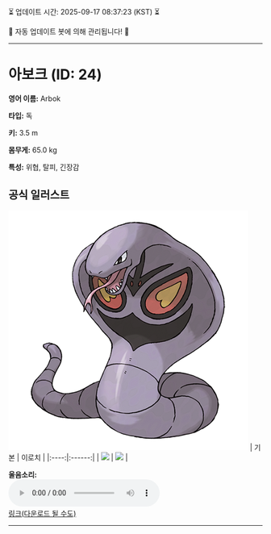 
⏳ 업데이트 시간: 2025-09-17 08:37:23 (KST) ⏳

🤖 자동 업데이트 봇에 의해 관리됩니다! 🤖

---

# 아보크 (ID: 24)
**영어 이름:** Arbok

**타입:** 독

**키:** 3.5 m

**몸무게:** 65.0 kg

**특성:** 위협, 탈피, 긴장감

## 공식 일러스트
![](https://raw.githubusercontent.com/PokeAPI/sprites/master/sprites/pokemon/other/official-artwork/24.png)
| 기본 | 이로치 |
|:----:|:------:|
| <img src="http://play.pokemonshowdown.com/sprites/ani/arbok.gif" width="200"> | <img src="http://play.pokemonshowdown.com/sprites/ani-shiny/arbok.gif" width="200"> |

**울음소리:**<br><audio controls src="https://raw.githubusercontent.com/PokeAPI/cries/main/cries/pokemon/latest/24.ogg"></audio><br> [링크(다운로드 될 수도)](https://raw.githubusercontent.com/PokeAPI/cries/main/cries/pokemon/latest/24.ogg)


---
